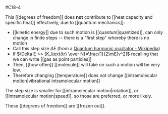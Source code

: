 #C18-4 

This [[degrees of freedom]] does **not** contribute to [[heat capacity and specific heat]] effectively, due to [[quantum mechanics]]:

- [[kinetic energy]] due to such motion is [[quantum|quantized]], can only change in finite steps -- there is a "first step" whereby there is no motion
- Call this step size $\Delta E$ (from a [Quantum harmonic oscillator - Wikipedia](https://en.wikipedia.org/wiki/Quantum_harmonic_oscillator))
- If $\Delta E >> {K_\text{tr} \over N}=\frac{1}{2}mE[v^2]$ recalling that we can write [[gas as point particles]]
- Then, [[how often]] [[molecule]] will take on such a motion will be very low.
- Therefore changing [[temperature]] does not change [[intramolecular motion|vibrational intramolecular motion]]

The step size is smaller for [[intramolecular motion|rotation]], or [[intramolecular motion|speed]], so those are preferred, or more likely.

These [[degrees of freedom]] are [[frozen out]].


